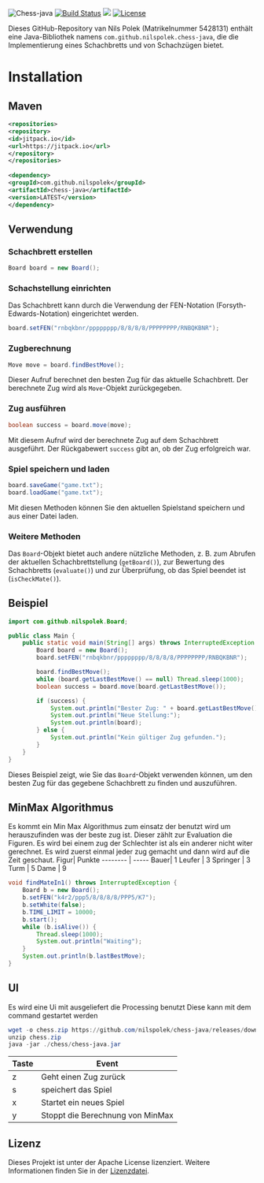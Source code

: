 ![Chess-java](https://github.com/nilspolek/chess-java/blob/master/Chess.jpeg?raw=true)
[![Build Status](https://drone.webnils.de/api/badges/nilspolek/chess-java/status.svg)](https://drone.webnils.de/nilspolek/chess-java) [![](https://jitpack.io/v/nilspolek/chess-java.svg)](https://jitpack.io/#nilspolek/chess-java) [![License](https://img.shields.io/badge/License-Apache_2.0-blue.svg)](https://opensource.org/licenses/Apache-2.0)  
  
Dieses GitHub-Repository van Nils Polek (Matrikelnummer 5428131) enthält eine Java-Bibliothek namens `com.github.nilspolek.chess-java`, die die Implementierung eines Schachbretts und von Schachzügen bietet.  
  
# Installation  
## Maven  
  
```xml  
<repositories>  
<repository>  
<id>jitpack.io</id>  
<url>https://jitpack.io</url>  
</repository>  
</repositories>  
  
<dependency>  
<groupId>com.github.nilspolek</groupId>  
<artifactId>chess-java</artifactId>  
<version>LATEST</version>  
</dependency>  
```  
  
## Verwendung  
  
### Schachbrett erstellen  
  
```java  
Board board = new Board();  
```  
  
### Schachstellung einrichten  
  
Das Schachbrett kann durch die Verwendung der FEN-Notation (Forsyth-Edwards-Notation) eingerichtet werden.  
  
```java  
board.setFEN("rnbqkbnr/pppppppp/8/8/8/8/PPPPPPPP/RNBQKBNR");  
```  
  
### Zugberechnung  
  
```java  
Move move = board.findBestMove();  
```  
  
Dieser Aufruf berechnet den besten Zug für das aktuelle Schachbrett. Der berechnete Zug wird als `Move`-Objekt zurückgegeben.  
  
### Zug ausführen  
  
```java  
boolean success = board.move(move);  
```  
  
Mit diesem Aufruf wird der berechnete Zug auf dem Schachbrett ausgeführt. Der Rückgabewert `success` gibt an, ob der Zug erfolgreich war.  
  
### Spiel speichern und laden  
  
```java  
board.saveGame("game.txt");  
board.loadGame("game.txt");  
```  
  
Mit diesen Methoden können Sie den aktuellen Spielstand speichern und aus einer Datei laden.  
  
### Weitere Methoden  
  
Das `Board`-Objekt bietet auch andere nützliche Methoden, z. B. zum Abrufen der aktuellen Schachbrettstellung (`getBoard()`), zur Bewertung des Schachbretts (`evaluate()`) und zur Überprüfung, ob das Spiel beendet ist (`isCheckMate()`).  
  
## Beispiel  
  
```java  
import com.github.nilspolek.Board;

public class Main {
    public static void main(String[] args) throws InterruptedException {
        Board board = new Board();
        board.setFEN("rnbqkbnr/pppppppp/8/8/8/8/PPPPPPPP/RNBQKBNR");

        board.findBestMove();
        while (board.getLastBestMove() == null) Thread.sleep(1000);
        boolean success = board.move(board.getLastBestMove());

        if (success) {
            System.out.println("Bester Zug: " + board.getLastBestMove());
            System.out.println("Neue Stellung:");
            System.out.println(board);
        } else {
            System.out.println("Kein gültiger Zug gefunden.");
        }
    }
} 
```  
  
Dieses Beispiel zeigt, wie Sie das `Board`-Objekt verwenden können, um den besten Zug für das gegebene Schachbrett zu finden und auszuführen.  

## MinMax Algorithmus
Es kommt ein Min Max Algorithmus zum einsatz der benutzt wird um herauszufinden was der beste zug ist.
Dieser zählt zur Evaluation die Figuren.
Es wird bei einem zug der Schlechter ist als ein anderer nicht witer gerechnet.
Es wird zuerst einmal jeder zug gemacht und dann wird auf die Zeit geschaut.
 Figur| Punkte
-------- | -----
Bauer| 1
Leufer | 3
Springer | 3
Turm | 5
Dame | 9
```java
void findMateIn1() throws InterruptedException {
    Board b = new Board();
    b.setFEN("k4r2/ppp5/8/8/8/8/PPP5/K7");
    b.setWhite(false);
    b.TIME_LIMIT = 10000;
    b.start();
    while (b.isAlive()) {
        Thread.sleep(1000);
        System.out.println("Waiting");
    }
    System.out.println(b.lastBestMove);
}
```

## UI
Es wird eine Ui mit ausgeliefert die Processing benutzt 
Diese kann mit dem command gestartet werden
``` PowerShell
wget -o chess.zip https://github.com/nilspolek/chess-java/releases/download/v1.1.9b/Schachprojekt.zip
unzip chess.zip
java -jar ./chess/chess-java.jar
```
 
Taste| Event
-------- | -----
z| Geht einen Zug zurück
s | speichert das Spiel
x | Startet ein neues Spiel
y | Stoppt die Berechnung von MinMax
 
  
## Lizenz  
  
Dieses Projekt ist unter der Apache License lizenziert. Weitere Informationen finden Sie in der [Lizenzdatei](LICENSE).
